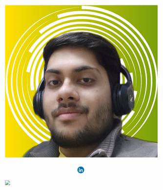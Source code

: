 # [![Nitin Sharma](https://github.com/Nitin-Sharma-coder/Nitin-Sharma-coder/blob/main/pic.png)]('')
<p align='center'>
  <a href="https://www.linkedin.com/in/nitin-sharma-b43136202/"><img height="30" src="https://github.com/Nitin-Sharma-coder/Nitin-Sharma-coder/blob/main/pic3.gif"></a>&nbsp;&nbsp;</p>
<img align="center" src="https://github-readme-stats.vercel.app/api/?username=Nitin-Sharma-coder&theme=dark&show_icons=true&bg_color=red" />


